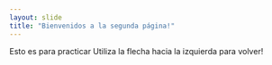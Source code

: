 ```yaml
---
layout: slide
title: "Bienvenidos a la segunda página!"
---
```

Esto es para practicar 
Utiliza la flecha hacia la izquierda para volver!
